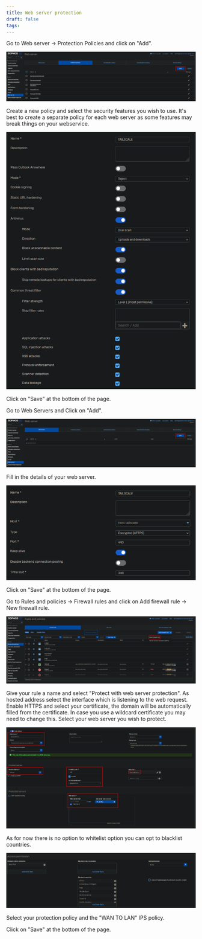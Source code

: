 ```yaml
---
title: Web server protection
draft: false
tags:
---
```

 
Go to Web server -> Protection Policies and click on "Add".

![](Pasted%20image%2020241205201939.png)

Create a new policy and select the security features you wish to use. It's best to create a separate policy for each web server as some features may break things on your webservice.

![](Pasted%20image%2020241205202208.png)

Click on "Save" at the bottom of the page.

Go to Web Servers and Click on "Add".

![](Pasted%20image%2020241205202246.png)

Fill in the details of your web server.

![](Pasted%20image%2020241205202316.png)

Click on "Save" at the bottom of the page.

Go to Rules and policies -> Firewall rules and click on Add firewall rule -> New firewall rule.

![](Pasted%20image%2020241205202435.png)

Give your rule a name and select "Protect with web server protection". As hosted address select the interface which is listening to the web request. Enable HTTPS and select your certificate, the domain will be automatically filled from the certificate. In case you use a wildcard certificate you may need to change this. Select your web server you wish to protect.

![](Pasted%20image%2020241205203342.png)

As for now there is no option to whitelist option you can opt to blacklist countries.

![](Pasted%20image%2020241205203953.png)

Select your protection policy and the "WAN TO LAN" IPS policy.

Click on "Save" at the bottom of the page.